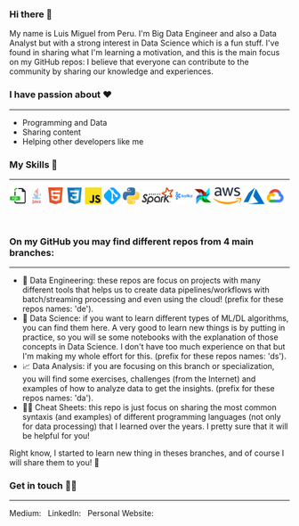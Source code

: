 ### Hi there 👋

My name is Luis Miguel from Peru. I'm Big Data Engineer and also a Data Analyst but with a strong interest in Data Science which is a fun stuff. I've found in sharing what I'm learning a motivation, and this is the main focus on my GitHub repos: I believe that everyone can contribute to the community by sharing our knowledge and experiences.

### I have passion about :heart: 
---
- Programming and Data
- Sharing content
- Helping other developers like me
&nbsp;
### My Skills :mechanical_arm:
---
<code><img height="30" alt="sql" src="assets/sql.svg"></code>
<code><img height="30" alt="java" src="assets/java.svg"></code>
<code><img height="30" alt="html" src="assets/html.svg"></code>
<code><img height="30" alt="css" src="assets/css.svg"></code>
<code><img height="30" alt="javascript" src="assets/javascript.svg"></code>
<code><img height="30" alt="git" src="assets/git.svg"></code>
<code><img height="30" alt="python" src="assets/python.svg"></code>
<code><img height="30" alt="spark" src="assets/apache-spark.svg"></code>
<code><img height="30" alt="kafka" src="assets/apache-kafka.svg"></code>
<code><img height="30" alt="airflow" src="assets/airflow.svg"></code>
<code><img height="30" alt="aws" src="assets/aws.svg"></code>
<code><img height="30" alt="azure" src="assets/azure.svg"></code>
<code><img height="30" alt="gcp" src="assets/googlecloud.svg"></code>



&nbsp;
### On my GitHub you may find different repos from 4 main branches:
---

- :hammer: Data Engineering: these repos are focus on projects with many different tools that helps us to create data pipelines/workflows with batch/streaming processing and even using the cloud! (prefix for these repos names: 'de').
- :microscope: Data Science: if you want to learn different types of ML/DL algorithms, you can find them here. A very good to learn new things is by putting in practice, so you will se some notebooks with the explanation of those concepts in Data Science. I don't have too much experience on that but I'm making my whole effort for this. (prefix for these repos names: 'ds').
- :chart_with_upwards_trend: Data Analysis: if you are focusing on this branch or specialization, you will find some exercises, challenges (from the Internet) and examples of how to analyze data to get the insights. (prefix for these repos names: 'da').
- :man_technologist: Cheat Sheets: this repo is just focus on sharing the most common syntaxis (and examples) of different programming languages (not only for data processing) that I learned over the years. I pretty sure that it will be helpful for you!

Right know, I started to learn new thing in theses branches, and of course I will share them to you! :raised_hands:

### Get in touch :raising_hand_man:
---
Medium: 
&nbsp;
LinkedIn:
&nbsp;
Personal Website:

<!--
**luismirandad27/luismirandad27** is a ✨ _special_ ✨ repository because its `README.md` (this file) appears on your GitHub profile.

Here are some ideas to get you started:

- 🔭 I’m currently working on ...
- 🌱 I’m currently learning ...
- 👯 I’m looking to collaborate on ...
- 🤔 I’m looking for help with ...
- 💬 Ask me about ...
- 📫 How to reach me: ...
- 😄 Pronouns: ...
- ⚡ Fun fact: ...
-->

